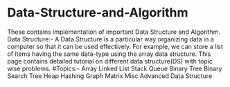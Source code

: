 # Data-Structure-and-Algorithm
These contains implementation of important Data Structure and Algorithm.
Data Structure:-
A Data Structure is a particular way organizing data in a computer so that it can be used effectively.
For example, we can store a list of items having the same data-type using the array data structure.
This page contains detailed tutorial on different data structure(DS) with topic wise problems.
#Topics:-
Array 
Linked List
Stack
Queue
Binary Tree
Binary Search Tree
Heap
Hashing
Graph
Matrix
Misc
Advanced Data Structure
